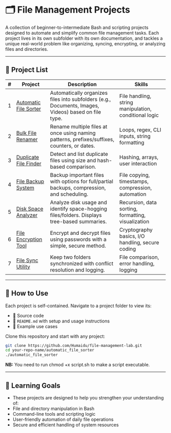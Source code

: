# 🗂️ File Management Projects

A collection of beginner-to-intermediate Bash and scripting projects designed to automate and simplify common file management tasks. 
Each project lives in its own subfolder with its own documentation, and tackles a unique real-world problem like organizing, syncing, encrypting, or analyzing files and directories.

---

## 📁 Project List

| # | Project | Description | Skills |
|---|---------|-------------|--------|
| 1 | [Automatic File Sorter](./automatic_file_sorter/README.md) | Automatically organizes files into subfolders (e.g., Documents, Images, Videos) based on file type. | File handling, string manipulation, conditional logic |
| 2 | [Bulk File Renamer](./bulk_file_renamer/README.md) | Rename multiple files at once using naming patterns, prefixes/suffixes, counters, or dates. | Loops, regex, CLI inputs, string formatting |
| 3 | [Duplicate File Finder](./duplicate_file_finder/README.md) | Detect and list duplicate files using size and hash-based comparison. | Hashing, arrays, user interaction |
| 4 | [File Backup System](./file_backup_ystem/README.md) | Backup important files with options for full/partial backups, compression, and scheduling. | File copying, timestamps, compression, automation |
| 5 | [Disk Space Analyzer](./disk_space_analyzer/README.md) | Analyze disk usage and identify space-hogging files/folders. Displays tree-based summaries. | Recursion, data sorting, formatting, visualization |
| 6 | [File Encryption Tool](./file_encryption_tool/README.md) | Encrypt and decrypt files using passwords with a simple, secure method. | Cryptography basics, I/O handling, secure coding |
| 7 | [File Sync Utility](./file_sync_utility/README.md) | Keep two folders synchronized with conflict resolution and logging. | File comparison, error handling, logging |

---

## 📌 How to Use

Each project is self-contained. Navigate to a project folder to view its:

- 📄 Source code
- 📘 `README.md` with setup and usage instructions
- 🔧 Example use cases

Clone this repository and start with any project:

```bash
git clone https://github.com/Humaidu/file-management-lab.git
cd your-repo-name/automatic_file_sorter
./automatic_file_sorter
```
**NB:** You need to run chmod +x script.sh to make a script executable.

---

## 🧠 Learning Goals

- These projects are designed to help you strengthen your understanding of:
- File and directory manipulation in Bash
- Command-line tools and scripting logic
- User-friendly automation of daily file operations
- Secure and efficient handling of system resources


